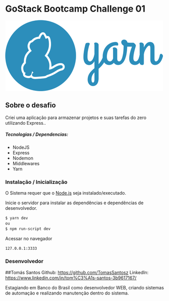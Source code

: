 # GoStack Bootcamp Challenge 01

![N|Solid](https://github.com/TomasSantosz/Bootcamp_GoStack_Challenge_01/blob/master/yarn-kitten-full.png)

## Sobre o desafio
Criei uma aplicação para armazenar projetos e suas tarefas do zero utilizando Express..

##### Tecnologias / Dependencias:
  - NodeJS
  - Express
  - Nodemon
  - Middlewares
  - Yarn


### Instalação / Inicialização

O Sistema requer que o [Node.js](https://nodejs.org/) seja instalado/executado.

Inicie o servidor para instalar as dependências e dependências de desenvolvedor.

```sh
$ yarn dev
ou
$ npm run-script dev
```
Acessar no navegador
```sh
127.0.0.1:3333
```
### Desenvolvedor

##Tomás Santos
Github: https://github.com/TomasSantosz
LinkedIn: https://www.linkedin.com/in/tom%C3%A1s-santos-3b9617167/

Estagiando em Banco do Brasil como desenvolvedor WEB, criando sistemas de automação e realizando manutenção dentro do sistema.










